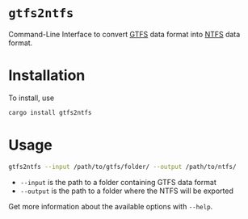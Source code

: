 `gtfs2ntfs`
=====

Command-Line Interface to convert [GTFS] data format into [NTFS] data
format.

[GTFS]: https://developers.google.com/transit/gtfs/reference/
[NTFS]: https://github.com/CanalTP/ntfs-specification/blob/master/ntfs_fr.md

# Installation
To install, use

```bash
cargo install gtfs2ntfs
```

# Usage

```bash
gtfs2ntfs --input /path/to/gtfs/folder/ --output /path/to/ntfs/
```

- `--input` is the path to a folder containing GTFS data format
- `--output` is the path to a folder where the NTFS will be exported

Get more information about the available options with `--help`.
